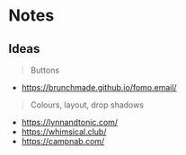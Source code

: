 # Notes

## Ideas

> Buttons
- https://brunchmade.github.io/fomo.email/

> Colours, layout, drop shadows
- https://lynnandtonic.com/
- https://whimsical.club/
- https://campnab.com/